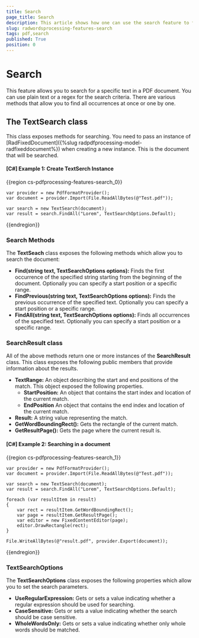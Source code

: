 ```yaml
---
title: Search
page_title: Search
description: This article shows how one can use the search feature to find text in a PDF Document.
slug: radwordsprocessing-features-search
tags: pdf,search
published: True
position: 0
---
```


# Search

This feature allows you to search for a specific text in a PDF document. You can use plain text or a regex for the search criteria. There are various methods that allow you to find all occurrences at once or one by one.

## The TextSearch class

This class exposes methods for searching. You need to pass an instance of [RadFixedDocument]({%slug radpdfprocessing-model-radfixeddocument%}) when creating a new instance. This is the document that will be searched. 


#### __[C#] Example 1:  Create TextSerch Instance__

{{region cs-pdfprocessing-features-search_0}}

    var provider = new PdfFormatProvider();
    var document = provider.Import(File.ReadAllBytes(@"Test.pdf"));

    var search = new TextSearch(document);
    var result = search.FindAll("Lorem", TextSearchOptions.Default);

{{endregion}}

### Search Methods

The **TextSeach** class exposes the following methods which allow you to search the document:

* **Find(string text, TextSearchOptions options):** Finds the first occurrence of the specified string starting from the beginning of the document. Optionally you can specify a start position or a specific range.
* **FindPrevious(string text, TextSearchOptions options):** Finds the previous occurrence of the specified text. Optionally you can specify a start position or a specific range.
* **FindAll(string text, TextSearchOptions options):** Finds all occurrences of the specified text. Optionally you can specify a start position or a specific range.

### SearchResult class

All of the above methods return one or more instances of the **SearchResult** class. This class exposes the following public members that provide information about the results.

* **TextRange:** An object describing the start and end positions of the match. This object exposed the following properties.
    * **StartPosition:** An object that contains the start index and location of the current match. 
    * **EndPosition** An object that contains the end index and location of the current match. 
* **Result:** A string value representing the match.
* **GetWordBoundingRect():** Gets the rectangle of the current match.
* **GetResultPage():** Gets the page where the current result is.

#### __[C#] Example 2:  Searching in a document__

{{region cs-pdfprocessing-features-search_1}}

    var provider = new PdfFormatProvider();
    var document = provider.Import(File.ReadAllBytes(@"Test.pdf"));

    var search = new TextSearch(document);
    var result = search.FindAll("Lorem", TextSearchOptions.Default);

    foreach (var resultItem in result)
    {
        var rect = resultItem.GetWordBoundingRect();
        var page = resultItem.GetResultPage();
        var editor = new FixedContentEditor(page);
        editor.DrawRectangle(rect);
    }

    File.WriteAllBytes(@"result.pdf", provider.Export(document));

{{endregion}}

### TextSearchOptions

The **TextSearchOptions** class exposes the following properties which allow you to set the search parameters. 

* **UseRegularExpression:**  Gets or sets a value indicating whether a regular expression should be used for searching.
* **CaseSensitive:** Gets or sets a value indicating whether the search should be case sensitive.
* **WholeWordsOnly:** Gets or sets a value indicating whether only whole words should be matched.



